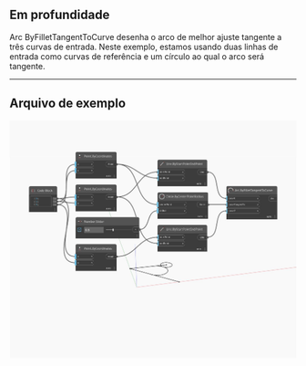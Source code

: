 ## Em profundidade
Arc ByFilletTangentToCurve desenha o arco de melhor ajuste tangente a três curvas de entrada. Neste exemplo, estamos usando duas linhas de entrada como curvas de referência e um círculo ao qual o arco será tangente.
___
## Arquivo de exemplo

![ByFilletTangentToCurve](./Autodesk.DesignScript.Geometry.Arc.ByFilletTangentToCurve_img.jpg)

